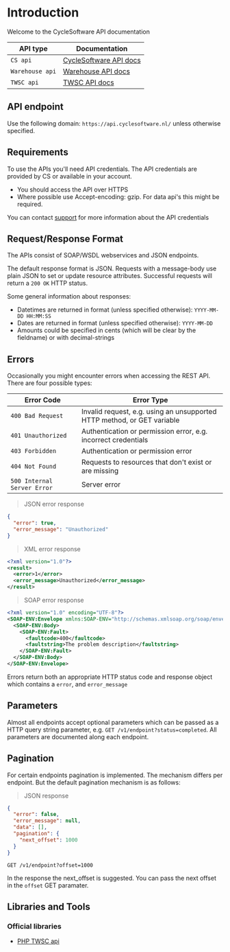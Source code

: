 # Introduction #

Welcome to the CycleSoftware API documentation

| API type | Documentation             |
|-------------|---------------------------|
| `CS api` | [CycleSoftware API docs](index.html) |
| `Warehouse api` | [Warehouse API docs](warehouse.html) |
| `TWSC api` | [TWSC API docs](https://github.com/CycleSoftware/oauth2-twsc/) |

## API endpoint ##

Use the following domain: `https://api.cyclesoftware.nl/` unless otherwise specified.

## Requirements ##

To use the APIs you'll need API credentials. The API credentials are provided by CS or available in your account.

* You should access the API over HTTPS
* Where possible use Accept-encoding: gzip. For data api's this might be required.

<aside class="notice">
  You can contact <a href="mailto:support@cycleesoftware.nl">support</a> for more information about the API credentials
</aside>

## Request/Response Format ##

The APIs consist of SOAP/WSDL webservices and JSON endpoints.

The default response format is JSON. Requests with a message-body use plain JSON to set or update resource attributes.
Successful requests will return a `200 OK` HTTP status.

Some general information about responses:

* Datetimes are returned in format (unless specified otherwise): `YYYY-MM-DD HH:MM:SS`
* Dates are returned in format (unless specified otherwise): `YYYY-MM-DD`
* Amounts could be specified in cents (which will be clear by the fieldname) or with decimal-strings

## Errors ##

Occasionally you might encounter errors when accessing the REST API. There are four possible types:

| Error Code                  | Error Type                                                  |
|-----------------------------|-------------------------------------------------------------|
| `400 Bad Request`           | Invalid request, e.g. using an unsupported HTTP method, or GET variable     |
| `401 Unauthorized`          | Authentication or permission error, e.g. incorrect credentials |
| `403 Forbidden`          | Authentication or permission error |
| `404 Not Found`             | Requests to resources that don't exist or are missing       |
| `500 Internal Server Error` | Server error                                                |

> JSON error response

```json
{
  "error": true,
  "error_message": "Unauthorized"
}
```

> XML error response

```xml
<?xml version="1.0"?>
<result>
  <error>1</error>
  <error_message>Unauthorized</error_message>
</result>
```

> SOAP error response

```xml
<?xml version="1.0" encoding="UTF-8"?>
<SOAP-ENV:Envelope xmlns:SOAP-ENV="http://schemas.xmlsoap.org/soap/envelope/">
  <SOAP-ENV:Body>
    <SOAP-ENV:Fault>
      <faultcode>400</faultcode>
      <faultstring>The problem description</faultstring>
    </SOAP-ENV:Fault>
  </SOAP-ENV:Body>
</SOAP-ENV:Envelope>
```

Errors return both an appropriate HTTP status code and response object which contains a `error`, and `error_message`

## Parameters ##

Almost all endpoints accept optional parameters which can be passed as a HTTP query string parameter,
e.g. `GET /v1/endpoint?status=completed`. All parameters are documented along each endpoint.

## Pagination ##

For certain endpoints pagination is implemented. The mechanism differs per endpoint. But the default pagination
mechanism is as follows:

> JSON response

```json
{
  "error": false,
  "error_message": null,
  "data": [],
  "pagination": {
    "next_offset": 1000
  }
}
```

`GET /v1/endpoint?offset=1000`

In the response the next_offset is suggested. You can pass the next offset in the `offset` GET paramater.

## Libraries and Tools ##

### Official libraries ###

- [PHP TWSC api](https://packagist.org/packages/cyclesoftware/oauth2-twsc)
